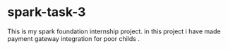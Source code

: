 # spark-task-3
This is my spark foundation internship project.
in this project i have made payment gateway integration for poor childs .

